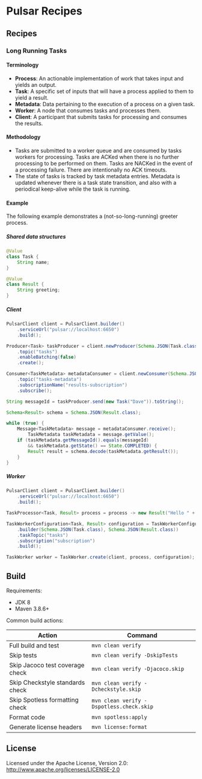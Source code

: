 
# Pulsar Recipes

[//]: # (TODO README badges https://shields.io/)
[//]: # (TODO README summary description)

## Recipes

### Long Running Tasks

[//]: # (TODO README Long Running Tasks description)

#### Terminology
* **Process**: An actionable implementation of work that takes input and yields an output.
* **Task**: A specific set of inputs that will have a process applied to them to yield a result.
* **Metadata**: Data pertaining to the execution of a process on a given task.
* **Worker**: A node that consumes tasks and processes them.
* **Client**: A participant that submits tasks for processing and consumes the results.

#### Methodology
* Tasks are submitted to a worker queue and are consumed by tasks workers for processing. Tasks
  are ACKed when there is no further processing to be performed on them. Tasks are NACKed in the
  event of a processing failure. There are intentionally no ACK timeouts.
* The state of tasks is tracked by task metadata entries. Metadata is updated whenever there is a
  task state transition, and also with a periodical keep-alive while the task is running.


#### Example

The following example demonstrates a (not-so-long-running) greeter process.

##### Shared data structures

```java
@Value
class Task {
    String name;
}

@Value
class Result {
    String greeting;
}
```

##### Client

```java
PulsarClient client = PulsarClient.builder()
    .serviceUrl("pulsar://localhost:6650")
    .build();

Producer<Task> taskProducer = client.newProducer(Schema.JSON(Task.class))
    .topic("tasks")
    .enableBatching(false)
    .create();

Consumer<TaskMetadata> metadataConsumer = client.newConsumer(Schema.JSON(TaskMetadata.class))
    .topic("tasks-metadata")
    .subscriptionName("results-subscription")
    .subscribe();

String messageId = taskProducer.send(new Task("Dave")).toString();

Schema<Result> schema = Schema.JSON(Result.class);

while (true) {
    Message<TaskMetadata> message = metadataConsumer.receive();
        TaskMetadata taskMetadata = message.getValue();
    if (taskMetadata.getMessageId().equals(messageId)
        && taskMetadata.getState() == State.COMPLETED) {
        Result result = schema.decode(taskMetadata.getResult());
    }
}
```

##### Worker

```java
PulsarClient client = PulsarClient.builder()
    .serviceUrl("pulsar://localhost:6650")
    .build();

TaskProcessor<Task, Result> process = process -> new Result("Hello " + process.getName());

TaskWorkerConfiguration<Task, Result> configuration = TaskWorkerConfiguration
    .builder(Schema.JSON(Task.class), Schema.JSON(Result.class))
    .taskTopic("tasks")
    .subscription("subscription")
    .build();

TaskWorker worker = TaskWorker.create(client, process, configuration);
```

## Build

Requirements:

* JDK 8
* Maven 3.8.6+

Common build actions:

| Action                          | Command                                  |
|---------------------------------|------------------------------------------|
| Full build and test             | `mvn clean verify`                       |
| Skip tests                      | `mvn clean verify -DskipTests`           |           
| Skip Jacoco test coverage check | `mvn clean verify -Djacoco.skip`         |
| Skip Checkstyle standards check | `mvn clean verify -Dcheckstyle.skip`     |
| Skip Spotless formatting check  | `mvn clean verify -Dspotless.check.skip` | 
| Format code                     | `mvn spotless:apply`                     |
| Generate license headers        | `mvn license:format`                     |

## License

Licensed under the Apache License, Version 2.0: http://www.apache.org/licenses/LICENSE-2.0
